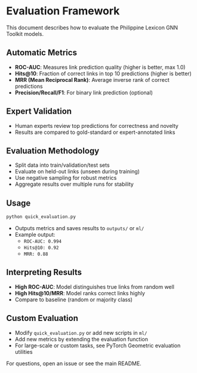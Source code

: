 # Evaluation Framework

This document describes how to evaluate the Philippine Lexicon GNN Toolkit models.

## Automatic Metrics

- **ROC-AUC**: Measures link prediction quality (higher is better, max 1.0)
- **Hits@10**: Fraction of correct links in top 10 predictions (higher is better)
- **MRR (Mean Reciprocal Rank)**: Average inverse rank of correct predictions
- **Precision/Recall/F1**: For binary link prediction (optional)

## Expert Validation

- Human experts review top predictions for correctness and novelty
- Results are compared to gold-standard or expert-annotated links

## Evaluation Methodology

- Split data into train/validation/test sets
- Evaluate on held-out links (unseen during training)
- Use negative sampling for robust metrics
- Aggregate results over multiple runs for stability

## Usage

```bash
python quick_evaluation.py
```
- Outputs metrics and saves results to `outputs/` or `ml/`
- Example output:
  - `ROC-AUC: 0.994`
  - `Hits@10: 0.92`
  - `MRR: 0.88`

## Interpreting Results

- **High ROC-AUC**: Model distinguishes true links from random well
- **High Hits@10/MRR**: Model ranks correct links highly
- Compare to baseline (random or majority class)

## Custom Evaluation

- Modify `quick_evaluation.py` or add new scripts in `ml/`
- Add new metrics by extending the evaluation function
- For large-scale or custom tasks, see PyTorch Geometric evaluation utilities

For questions, open an issue or see the main README. 